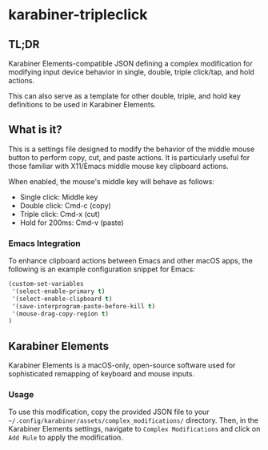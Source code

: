 # karabiner-tripleclick

## TL;DR
Karabiner Elements-compatible JSON defining a complex modification for modifying input device behavior in single, double, triple click/tap, and hold actions.

This can also serve as a template for other double, triple, and hold key definitions to be used in Karabiner Elements.

## What is it?
This is a settings file designed to modify the behavior of the middle mouse button to perform copy, cut, and paste actions. It is particularly useful for those familiar with X11/Emacs middle mouse key clipboard actions.

When enabled, the mouse's middle key will behave as follows:
- Single click: Middle key
- Double click: Cmd-c (copy)
- Triple click: Cmd-x (cut)
- Hold for 200ms: Cmd-v (paste)

### Emacs Integration
To enhance clipboard actions between Emacs and other macOS apps, the following is an example configuration snippet for Emacs:

```lisp
(custom-set-variables
 '(select-enable-primary t)
 '(select-enable-clipboard t)
 '(save-interprogram-paste-before-kill t)
 '(mouse-drag-copy-region t)
)
```

## Karabiner Elements
Karabiner Elements is a macOS-only, open-source software used for sophisticated remapping of keyboard and mouse inputs.

### Usage
To use this modification, copy the provided JSON file to your `~/.config/karabiner/assets/complex_modifications/` directory. Then, in the Karabiner Elements settings, navigate to `Complex Modifications` and click on `Add Rule` to apply the modification.

<!-- ## TLDR -->
<!-- Karabiner Elements compitable JSON that defines a complex modification for modifying input device behaviour in single, double, triple click/tap, and hold actions. -->

<!-- ## What is it -->

<!-- A settings file that is useful for making the middle mouse button to do copy, cut and paste actions.  Someone who is used to X11/emacs middle mouse key clipboard actions would find this useful. -->

<!-- If you enable this file it will make your mouse middle key behave in this way: -->

<!-- Single click: middle key -->
<!-- Double click: cmd-c -->
<!-- Trible click: cmd-x -->
<!-- Hold for 200ms: cmd-v -->

<!-- ### emacs integration -->

<!-- In conjunction with the following, I found clipboard actions natural between emacs and other mac apps. -->

<!-- ```lisp -->
<!-- (custom-set-variables -->
<!--  '(select-enable-primary t) -->
<!--  '(select-enable-clipboard t) -->
<!--  '(save-interprogram-paste-before-kill t) -->
<!--  '(mouse-drag-copy-region t) -->
<!-- ) -->
<!-- ``` -->

<!-- ## Karabiner Elements -->

<!-- A mac os only software that is FOSS and sophisicated in remapping keyboard and mouse. -->

<!-- ### Usage -->

<!-- copy `JSON` file to your `~/.config/karabiner/assets/complex_modifications/` directory, and in Karabiner Element settings, choose `Complex Modifications`, `Add Rule`. -->
